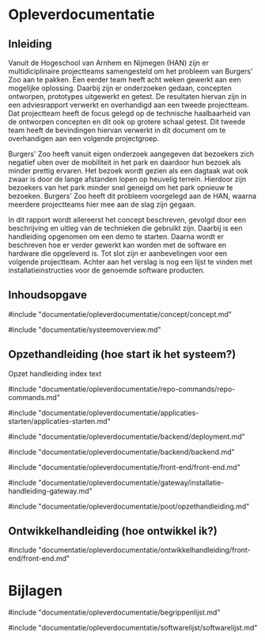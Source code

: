 # Opleverdocumentatie

## Inleiding
Vanuit de Hogeschool van Arnhem en Nijmegen (HAN) zijn er multidiciplinaire projectteams samengesteld om het probleem van Burgers' Zoo aan te pakken. Een eerder team heeft acht weken gewerkt aan een mogelijke oplossing. Daarbij zijn er onderzoeken gedaan, concepten ontworpen, prototypes uitgewerkt en getest. De resultaten hiervan zijn in een adviesrapport verwerkt en overhandigd aan een tweede projectteam. Dat projectteam heeft de focus gelegd op de technische haalbaarheid van de ontworpen concepten en dit ook op grotere schaal getest. Dit tweede team heeft de bevindingen hiervan verwerkt in dit document om te overhandigen aan een volgende projectgroep.

Burgers' Zoo heeft vanuit eigen onderzoek aangegeven dat bezoekers zich negatief uiten over de mobiliteit in het park en daardoor hun bezoek als minder prettig ervaren. Het bezoek wordt gezien als een dagtaak wat ook zwaar is door de lange afstanden lopen op heuvelig terrein. Hierdoor zijn bezoekers van het park minder snel geneigd om het park opnieuw te bezoeken. Burgers' Zoo heeft dit probleem voorgelegd aan de HAN, waarna meerdere projectteams hier mee aan de slag zijn gegaan.

In dit rapport wordt allereerst het concept beschreven, gevolgd door een beschrijving en uitleg van de technieken die gebruikt zijn. Daarbij is een handleiding opgenomen om een demo te starten. Daarna wordt er beschreven hoe er verder gewerkt kan worden met de software en hardware die opgeleverd is. Tot slot zijn er aanbevelingen voor een volgende projectteam. Achter aan het verslag is nog een lijst te vinden met installatieinstructies voor de genoemde software producten.

## Inhoudsopgave
<!-- toc -->

#include "documentatie/opleverdocumentatie/concept/concept.md"

#include "documentatie/systeemoverview.md"


## Opzethandleiding (hoe start ik het systeem?)

Opzet handleiding index text


#include "documentatie/opleverdocumentatie/repo-commands/repo-commands.md"

#include "documentatie/opleverdocumentatie/applicaties-starten/applicaties-starten.md"

#include "documentatie/opleverdocumentatie/backend/deployment.md"

#include "documentatie/opleverdocumentatie/backend/backend.md"

#include "documentatie/opleverdocumentatie/front-end/front-end.md"

#include "documentatie/opleverdocumentatie/gateway/installatie-handleiding-gateway.md"

#include "documentatie/opleverdocumentatie/poot/opzethandleiding.md"

## Ontwikkelhandleiding (hoe ontwikkel ik?)

#include "documentatie/opleverdocumentatie/ontwikkelhandleiding/front-end/front-end.md"

# Bijlagen

#include "documentatie/opleverdocumentatie/begrippenlijst.md"

#include "documentatie/opleverdocumentatie/softwarelijst/softwarelijst.md"

